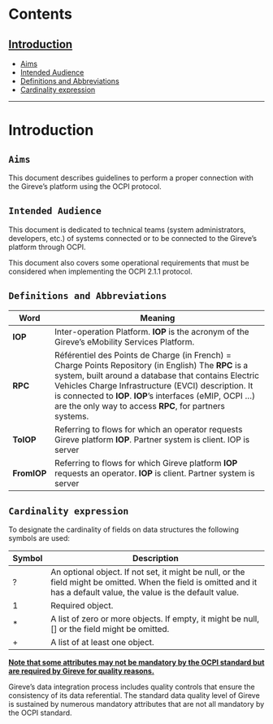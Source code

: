 # Contents
## [Introduction](#introduction)
* [Aims](#aims)
* [Intended Audience](#intended-audience)
* [Definitions and Abbreviations](#definitions-and-abbreviations)
* [Cardinality expression](#cardinality-expression)

***

# Introduction

## `Aims`

This document describes guidelines to perform a proper connection with the Gireve’s platform using the OCPI protocol.

## `Intended Audience`

This document is dedicated to technical teams (system administrators, developers, etc.) of systems connected or to be connected to the Gireve’s platform through OCPI.

This document also covers some operational requirements that must be considered when implementing the OCPI 2.1.1 protocol.

## `Definitions and Abbreviations`

| Word | Meaning |
| ----------- | ----------- |
| **IOP** | Inter-operation Platform. **IOP** is the acronym of the Gireve’s eMobility Services Platform. |
| **RPC** | Référentiel des Points de Charge (in French) = Charge Points Repository (in English) The **RPC** is a system, built around a database that contains Electric Vehicles Charge Infrastructure (EVCI) description. It is connected to **IOP**. **IOP**’s interfaces (eMIP, OCPI …) are the only way to access **RPC**, for partners systems. |
| **ToIOP** | Referring to flows for which an operator requests Gireve platform **IOP**. Partner system is client. IOP is server |
| **FromIOP** | Referring to flows for which Gireve platform **IOP** requests an operator. **IOP** is client. Partner system is server |

## `Cardinality expression`

To designate the cardinality of fields on data structures the following symbols are used:

| Symbol | Description |
| ----------- | ----------- |
| ? | An optional object. If not set, it might be null, or the field might be omitted. When the field is omitted and it has a default value, the value is the default value. |
| 1 | Required object. |
| * | A list of zero or more objects. If empty, it might be null, [] or the field might be omitted. |
| + | A list of at least one object. |

<ins>**Note that some attributes may not be mandatory by the OCPI standard but are required by Gireve for quality reasons.**</ins>

Gireve’s data integration process includes quality controls that ensure the consistency of its data referential. The standard data quality level of Gireve is sustained by numerous mandatory attributes that are not all mandatory by the OCPI standard.
